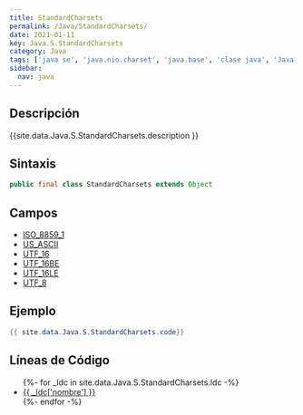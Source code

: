 ```yaml
---
title: StandardCharsets
permalink: /Java/StandardCharsets/
date: 2021-01-11
key: Java.S.StandardCharsets
category: Java
tags: ['java se', 'java.nio.charset', 'java.base', 'clase java', 'Java 1.7']
sidebar: 
  nav: java
---
```


## Descripción
{{site.data.Java.S.StandardCharsets.description }}

## Sintaxis
~~~java
public final class StandardCharsets extends Object
~~~

## Campos
* [ISO_8859_1](/Java/StandardCharsets/ISO_8859_1)
* [US_ASCII](/Java/StandardCharsets/US_ASCII)
* [UTF_16](/Java/StandardCharsets/UTF_16)
* [UTF_16BE](/Java/StandardCharsets/UTF_16BE)
* [UTF_16LE](/Java/StandardCharsets/UTF_16LE)
* [UTF_8](/Java/StandardCharsets/UTF_8)

## Ejemplo
~~~java
{{ site.data.Java.S.StandardCharsets.code}}
~~~

## Líneas de Código
<ul>
{%- for _ldc in site.data.Java.S.StandardCharsets.ldc -%}
   <li>
       <a href="{{_ldc['url'] }}">{{ _ldc['nombre'] }}</a>
   </li>
{%- endfor -%}
</ul>
